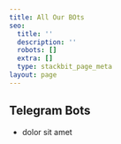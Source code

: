 ```yaml
---
title: All Our BOts
seo:
  title: ''
  description: ''
  robots: []
  extra: []
  type: stackbit_page_meta
layout: page
---
```

## Telegram Bots

*   dolor sit amet

